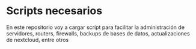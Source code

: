 # Scripts necesarios

En este repositorio voy a cargar script para facilitar la administración de servidores, routers, firewalls, backups de bases de datos, actualizaciones de nextcloud, entre otros

